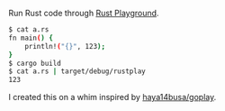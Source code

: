 Run Rust code through [Rust Playground](https://play.rust-lang.org/).

```sh
$ cat a.rs
fn main() {
    println!("{}", 123);
}
$ cargo build
$ cat a.rs | target/debug/rustplay
123
```

I created this on a whim inspired by [haya14busa/goplay](https://github.com/haya14busa/goplay).
